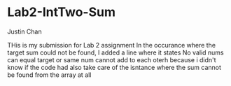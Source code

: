 # Lab2-IntTwo-Sum
Justin Chan

THis is my submission for Lab 2 assignment
In the occurance where the target sum could not be found, I added a line where it states No valid nums can equal target
or same num cannot add to each oterh because i didn't know if the code had also take care of the isntance where the sum cannot be found from the array at all
